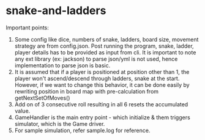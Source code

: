 # snake-and-ladders

Important points: 

1. Some config like dice, numbers of snake, ladders, board size, movement strategy are from config.json. Post running the program, snake, ladder, player details has to be provided as input from cli. It is important to note any ext library (ex: jackson) to parse json/yml is not used, hence implementation to parse json is basic. 
2. It is assumed that if a player is positioned at position other than 1, the player won't ascend/descend through ladders, snake at the start. However, if we want to change this behavior, it can be done easily by rewriting position in board map with pre-calculation from getNextSetOfMoves()
3. Add on of 3 consecutive roll resulting in all 6 resets the accumulated value.
4. GameHandler is the main entry point - which initialize & them triggers simulator, which is the Game driver.
5. For sample simulation, refer sample.log for reference.
